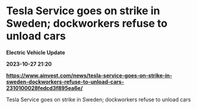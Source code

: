 # Tesla Service goes on strike in Sweden; dockworkers refuse to unload cars
**Electric Vehicle Update**

**2023-10-27 21:20**

**https://www.ainvest.com/news/tesla-service-goes-on-strike-in-sweden-dockworkers-refuse-to-unload-cars-2310100028fedcd3f895ea6e/**

Tesla Service goes on strike in Sweden; dockworkers refuse to unload cars